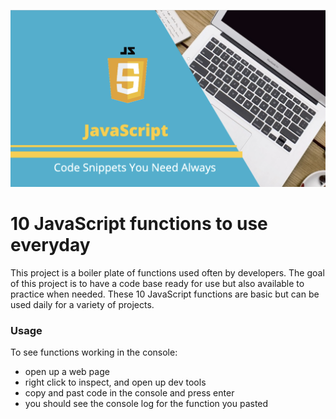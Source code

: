 ![ScreenShot](images/js_snippets.png)

# 10 JavaScript functions to use everyday


This project is a boiler plate of functions used often by developers. The goal of this project is to have a code base ready for use but also available to practice when needed. These 10 JavaScript functions are basic but can be used daily for a variety of projects.

### Usage
To see functions working in the console:
- open up a web page
- right click to inspect, and open up dev tools
- copy and past code in the console and press enter 
- you should see the console log for the function you pasted


 
